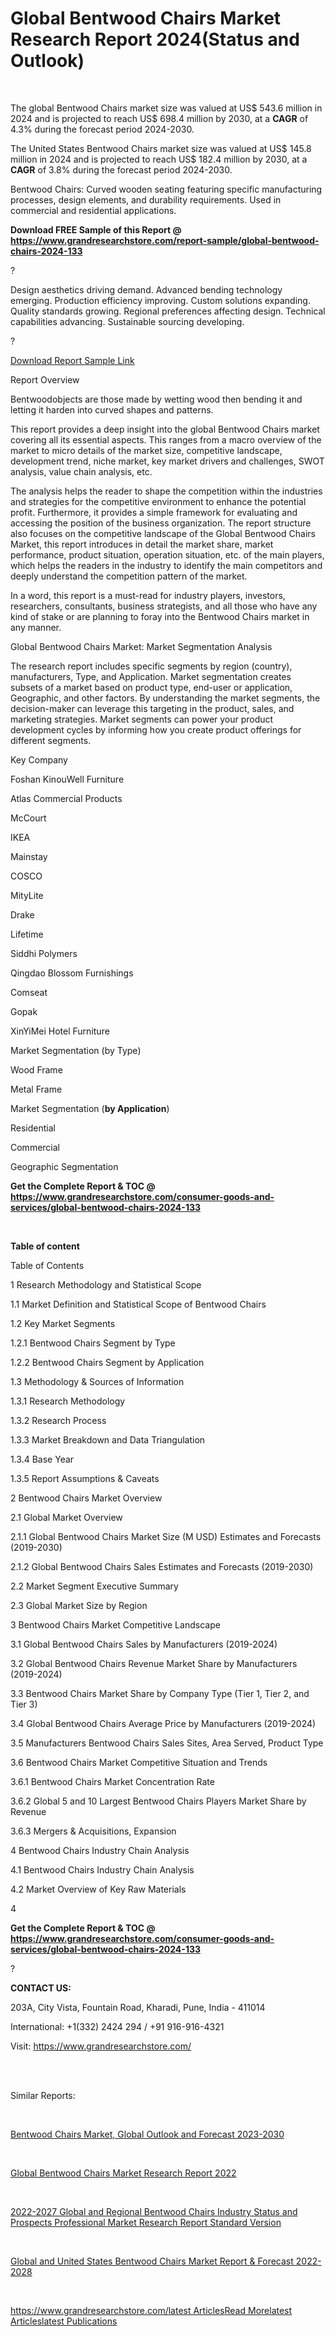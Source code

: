 <h1>Global Bentwood Chairs Market Research Report 2024(Status and Outlook)</h1><br/><p>The global Bentwood Chairs market size was valued at US$ 543.6 million in 2024 and is projected to reach US$ 698.4 million by 2030, at a <strong>CAGR</strong> of 4.3% during the forecast period 2024-2030.</p>
 
 
 
 <p>The United States Bentwood Chairs market size was valued at US$ 145.8 million in 2024 and is projected to reach US$ 182.4 million by 2030, at a <strong>CAGR</strong> of 3.8% during the forecast period 2024-2030.</p>
 
 
 
 <p>Bentwood Chairs: Curved wooden seating featuring specific manufacturing processes, design elements, and durability requirements. Used in commercial and residential applications.</p>
 
 
 
 <div><b>Download FREE Sample of this Report @ <a href="https://www.grandresearchstore.com/report-sample/global-bentwood-chairs-2024-133">https://www.grandresearchstore.com/report-sample/global-bentwood-chairs-2024-133</a></b></div>
 
 
 
 <p>? </p>
 
 
 
 <p>Design aesthetics driving demand. Advanced bending technology emerging. Production efficiency improving. Custom solutions expanding. Quality standards growing. Regional preferences affecting design. Technical capabilities advancing. Sustainable sourcing developing.</p>
 
 
 
 <p>? </p>
 
 
 
 <p><a href="https://www.grandresearchstore.com/mr-admin/report-sample/global-bentwood-chairs-2024-133">Download Report Sample Link</a></p>
 
 
 
 <p>Report Overview</p>
 
 
 
 <p>Bentwoodobjects are those made by wetting wood then bending it and letting it harden into curved shapes and patterns.</p>
 
 
 
 <p>This report provides a deep insight into the global Bentwood Chairs market covering all its essential aspects. This ranges from a macro overview of the market to micro details of the market size, competitive landscape, development trend, niche market, key market drivers and challenges, SWOT analysis, value chain analysis, etc.</p>
 
 
 
 <p>The analysis helps the reader to shape the competition within the industries and strategies for the competitive environment to enhance the potential profit. Furthermore, it provides a simple framework for evaluating and accessing the position of the business organization. The report structure also focuses on the competitive landscape of the Global Bentwood Chairs Market, this report introduces in detail the market share, market performance, product situation, operation situation, etc. of the main players, which helps the readers in the industry to identify the main competitors and deeply understand the competition pattern of the market.</p>
 
 
 
 <p>In a word, this report is a must-read for industry players, investors, researchers, consultants, business strategists, and all those who have any kind of stake or are planning to foray into the Bentwood Chairs market in any manner.</p>
 
 
 
 <p>Global Bentwood Chairs Market: Market Segmentation Analysis</p>
 
 
 
 <p>The research report includes specific segments by region (country), manufacturers, Type, and Application. Market segmentation creates subsets of a market based on product type, end-user or application, Geographic, and other factors. By understanding the market segments, the decision-maker can leverage this targeting in the product, sales, and marketing strategies. Market segments can power your product development cycles by informing how you create product offerings for different segments.</p>
 
 
 
 <p>Key Company</p>
 
 
 
 <p>Foshan KinouWell Furniture</p>
 
 
 
 <p>Atlas Commercial Products</p>
 
 
 
 <p>McCourt</p>
 
 
 
 <p>IKEA</p>
 
 
 
 <p>Mainstay</p>
 
 
 
 <p>COSCO</p>
 
 
 
 <p>MityLite</p>
 
 
 
 <p>Drake</p>
 
 
 
 <p>Lifetime</p>
 
 
 
 <p>Siddhi Polymers</p>
 
 
 
 <p>Qingdao Blossom Furnishings</p>
 
 
 
 <p>Comseat</p>
 
 
 
 <p>Gopak</p>
 
 
 
 <p>XinYiMei Hotel Furniture</p>
 
 
 
 <p>Market Segmentation (by Type)</p>
 
 
 
 <p>Wood Frame</p>
 
 
 
 <p>Metal Frame</p>
 
 
 
 <p>Market Segmentation (<strong>by Application</strong>)</p>
 
 
 
 <p>Residential</p>
 
 
 
 <p>Commercial</p>
 
 
 
 <p>Geographic Segmentation</p>
 
 
 
 <div><b>Get the Complete Report & TOC @ <a href="https://www.grandresearchstore.com/consumer-goods-and-services/global-bentwood-chairs-2024-133">https://www.grandresearchstore.com/consumer-goods-and-services/global-bentwood-chairs-2024-133</a></b></div>
 
 
 
 <p><br />
 
 <b>Table of content</b></p>
 
 
 
 <p>Table of Contents<br />
 
 1 Research Methodology and Statistical Scope<br />
 
 1.1 Market Definition and Statistical Scope of Bentwood Chairs<br />
 
 1.2 Key Market Segments<br />
 
 1.2.1 Bentwood Chairs Segment by Type<br />
 
 1.2.2 Bentwood Chairs Segment by Application<br />
 
 1.3 Methodology & Sources of Information<br />
 
 1.3.1 Research Methodology<br />
 
 1.3.2 Research Process<br />
 
 1.3.3 Market Breakdown and Data Triangulation<br />
 
 1.3.4 Base Year<br />
 
 1.3.5 Report Assumptions & Caveats<br />
 
 2 Bentwood Chairs Market Overview<br />
 
 2.1 Global Market Overview<br />
 
 2.1.1 Global Bentwood Chairs Market Size (M USD) Estimates and Forecasts (2019-2030)<br />
 
 2.1.2 Global Bentwood Chairs Sales Estimates and Forecasts (2019-2030)<br />
 
 2.2 Market Segment Executive Summary<br />
 
 2.3 Global Market Size by Region<br />
 
 3 Bentwood Chairs Market Competitive Landscape<br />
 
 3.1 Global Bentwood Chairs Sales by Manufacturers (2019-2024)<br />
 
 3.2 Global Bentwood Chairs Revenue Market Share by Manufacturers (2019-2024)<br />
 
 3.3 Bentwood Chairs Market Share by Company Type (Tier 1, Tier 2, and Tier 3)<br />
 
 3.4 Global Bentwood Chairs Average Price by Manufacturers (2019-2024)<br />
 
 3.5 Manufacturers Bentwood Chairs Sales Sites, Area Served, Product Type<br />
 
 3.6 Bentwood Chairs Market Competitive Situation and Trends<br />
 
 3.6.1 Bentwood Chairs Market Concentration Rate<br />
 
 3.6.2 Global 5 and 10 Largest Bentwood Chairs Players Market Share by Revenue<br />
 
 3.6.3 Mergers & Acquisitions, Expansion<br />
 
 4 Bentwood Chairs Industry Chain Analysis<br />
 
 4.1 Bentwood Chairs Industry Chain Analysis<br />
 
 4.2 Market Overview of Key Raw Materials<br />
 
 4</p>
 
 
 
 <div><b>Get the Complete Report & TOC @ <a href="https://www.grandresearchstore.com/consumer-goods-and-services/global-bentwood-chairs-2024-133">https://www.grandresearchstore.com/consumer-goods-and-services/global-bentwood-chairs-2024-133</a></b></div>
 
 
 
 <p>? </p>
 
 
 
 <p><b>CONTACT US:</b><br />
 
 203A, City Vista, Fountain Road, Kharadi, Pune, India - 411014<br />
 
 International: +1(332) 2424 294 / +91 916-916-4321<br />
 
 Visit: <a href="https://www.grandresearchstore.com/">https://www.grandresearchstore.com/</a><br />
 
 <br />
 
 <br />
 
 Similar Reports:<br />
 
 <br />
 
 <a href="https://www.grandresearchstore.com/consumer-goods-and-services/global-bentwood-chairs-forecast-2023-2030-966">Bentwood Chairs Market, Global Outlook and Forecast 2023-2030</a><br />
 
 <br />
 
 <a href="https://www.grandresearchstore.com/consumer-goods-and-services/global-bentwood-chairs-2022-366">Global Bentwood Chairs Market Research Report 2022</a><br />
 
 <br />
 
 <a href="https://www.grandresearchstore.com/consumer-goods-and-services/global-regional-bentwood-chairs-2022-2027-132">2022-2027 Global and Regional Bentwood Chairs Industry Status and Prospects Professional Market Research Report Standard Version</a><br />
 
 <br />
 
 <a href="https://www.grandresearchstore.com/consumer-goods-and-services/global-united-states-bentwood-chairs-2022-2028-626">Global and United States Bentwood Chairs Market Report & Forecast 2022-2028</a><br />
 
 <br />
 
 <a href="https://gyeongbokgung.com">https://www.grandresearchstore.com/</a><a href="https://hallyeomaritime.com">latest Articles</a><a href="https://jingwansa.com">Read More</a><a href="https://nguoiviet.jp/">latest Articles</a><a href="https://www.intelmarketresearch.com/">latest Publications</a></p>